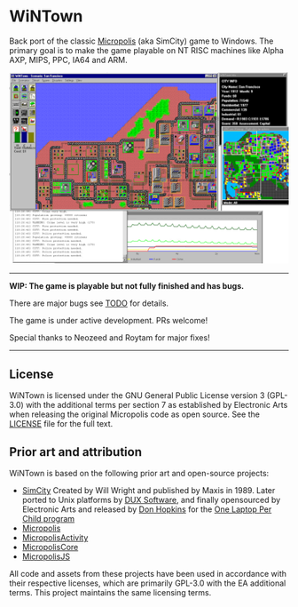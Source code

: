 # WiNTown

Back port of the classic [Micropolis](https://github.com/SimHacker/micropolis) (aka SimCity) game to Windows. The primary goal is to make the game playable on NT RISC machines like Alpha AXP, MIPS, PPC, IA64 and ARM.

![WiNTown](wintown.png)

--------------

**WIP: The game is playable but not fully finished and has bugs.**

There are major bugs see [TODO](TODO.md) for details. 

The game is under active development. PRs welcome!

Special thanks to Neozeed and Roytam for major fixes!

--------------

## License

WiNTown is licensed under the GNU General Public License version 3 (GPL-3.0) with the additional terms per section 7 as established by Electronic Arts when releasing the original Micropolis code as open source. See the [LICENSE](LICENSE) file for the full text.

## Prior art and attribution

WiNTown is based on the following prior art and open-source projects:

- [SimCity](https://en.wikipedia.org/wiki/SimCity_(1989_video_game)) Created by Will Wright and published by Maxis in 1989. Later ported to Unix platforms by [DUX Software](https://web.archive.org/web/19970714233606/http://www.dux.com/simctyux.html), and finally opensourced by Electronic Arts and released by [Don Hopkins](https://www.donhopkins.com/home/micropolis/) for the [One Laptop Per Child program](https://wiki.laptop.org/go/Micropolis) 
- [Micropolis](https://github.com/SimHacker/micropolis)
- [MicropolisActivity](https://github.com/SimHacker/micropolis/tree/master/micropolis-activity)
- [MicropolisCore](https://github.com/SimHacker/MicropolisCore)
- [MicropolisJS](https://github.com/graememcc/micropolisJS)

All code and assets from these projects have been used in accordance with their respective licenses, which are primarily GPL-3.0 with the EA additional terms. This project maintains the same licensing terms.
